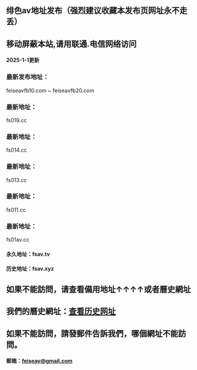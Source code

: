 ## 绯色av地址发布（强烈建议收藏本发布页网址永不走丢）
## 移动屏蔽本站,请用联通.电信网络访问
#### 2025-1-1更新
### 最新发布地址：
feiseavfb10.com ~ feiseavfb20.com
### 最新地址：
fs019.cc
### 最新地址：
fs014.cc
### 最新地址：
fs013.cc
### 最新地址：
fs011.cc
### 最新地址：
fs01av.cc

#### 永久地址：fsav.tv
#### 历史地址：fsav.xyz
## 如果不能訪問，请查看備用地址↑↑↑↑或者曆史網址
## 我們的曆史網址：[查看历史网址](https://github.com/feiseav/feiseav.site/wiki/%E7%BB%AF%E8%89%B2av%E5%8E%86%E5%8F%B2%E7%BD%91%E5%9D%80)
## 如果不能訪問，請發郵件告訴我們，哪個網址不能訪問。
#### 郵箱：feiseav@gmail.com
